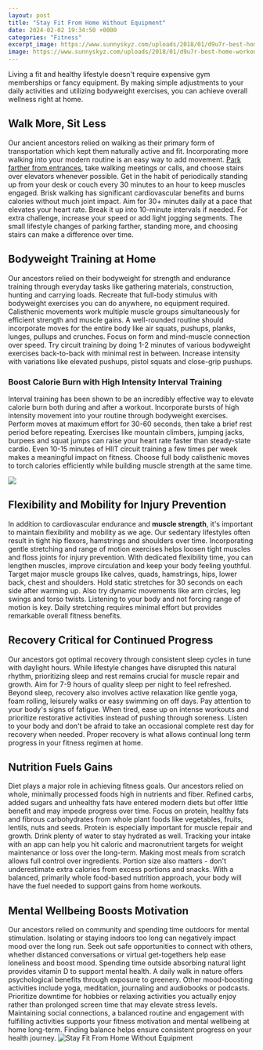```yaml
---
layout: post
title: "Stay Fit From Home Without Equipment"
date: 2024-02-02 19:34:50 +0000
categories: "Fitness"
excerpt_image: https://www.sunnyskyz.com/uploads/2018/01/d9u7r-best-home-workouts-with-no-equipment-9.jpg
image: https://www.sunnyskyz.com/uploads/2018/01/d9u7r-best-home-workouts-with-no-equipment-9.jpg
---
```


Living a fit and healthy lifestyle doesn't require expensive gym memberships or fancy equipment. By making simple adjustments to your daily activities and utilizing bodyweight exercises, you can achieve overall wellness right at home.
## Walk More, Sit Less
Our ancient ancestors relied on walking as their primary form of transportation which kept them naturally active and fit. Incorporating more walking into your modern routine is an easy way to add movement. [Park farther from entrances](https://fistore.mysenprints.com/collection/ager), take walking meetings or calls, and choose stairs over elevators whenever possible. Get in the habit of periodically standing up from your desk or couch every 30 minutes to an hour to keep muscles engaged. 
Brisk walking has significant cardiovascular benefits and burns calories without much joint impact. Aim for 30+ minutes daily at a pace that elevates your heart rate. Break it up into 10-minute intervals if needed. For extra challenge, increase your speed or add light jogging segments. The small lifestyle changes of parking farther, standing more, and choosing stairs can make a difference over time.
## Bodyweight Training at Home
Our ancestors relied on their bodyweight for strength and endurance training through everyday tasks like gathering materials, construction, hunting and carrying loads. Recreate that full-body stimulus with bodyweight exercises you can do anywhere, no equipment required. Calisthenic movements work multiple muscle groups simultaneously for efficient strength and muscle gains. 
A well-rounded routine should incorporate moves for the entire body like air squats, pushups, planks, lunges, pullups and crunches. Focus on form and mind-muscle connection over speed. Try circuit training by doing 1-2 minutes of various bodyweight exercises back-to-back with minimal rest in between. Increase intensity with variations like elevated pushups, pistol squats and close-grip pushups. 
### Boost Calorie Burn with High Intensity Interval Training
Interval training has been shown to be an incredibly effective way to elevate calorie burn both during and after a workout. Incorporate bursts of high intensity movement into your routine through bodyweight exercises. Perform moves at maximum effort for 30-60 seconds, then take a brief rest period before repeating. 
Exercises like mountain climbers, jumping jacks, burpees and squat jumps can raise your heart rate faster than steady-state cardio. Even 10-15 minutes of HIIT circuit training a few times per week makes a meaningful impact on fitness. Choose full body calisthenic moves to torch calories efficiently while building muscle strength at the same time.  

![](https://www.nerdfitness.com/wp-content/uploads/2021/02/Beginner-Bodyweight-Workout-Infographic-scaled.jpg)
## Flexibility and Mobility for Injury Prevention  
In addition to cardiovascular endurance and **muscle strength**, it's important to maintain flexibility and mobility as we age. Our sedentary lifestyles often result in tight hip flexors, hamstrings and shoulders over time. Incorporating gentle stretching and range of motion exercises helps loosen tight muscles and floss joints for injury prevention.
With dedicated flexibility time, you can lengthen muscles, improve circulation and keep your body feeling youthful. Target major muscle groups like calves, quads, hamstrings, hips, lower back, chest and shoulders. Hold static stretches for 30 seconds on each side after warming up. Also try dynamic movements like arm circles, leg swings and torso twists. Listening to your body and not forcing range of motion is key. Daily stretching requires minimal effort but provides remarkable overall fitness benefits. 
## Recovery Critical for Continued Progress
Our ancestors got optimal recovery through consistent sleep cycles in tune with daylight hours. While lifestyle changes have disrupted this natural rhythm, prioritizing sleep and rest remains crucial for muscle repair and growth. Aim for 7-9 hours of quality sleep per night to feel refreshed. 
Beyond sleep, recovery also involves active relaxation like gentle yoga, foam rolling, leisurely walks or easy swimming on off days. Pay attention to your body's signs of fatigue. When tired, ease up on intense workouts and prioritize restorative activities instead of pushing through soreness. Listen to your body and don't be afraid to take an occasional complete rest day for recovery when needed. Proper recovery is what allows continual long term progress in your fitness regimen at home.
## Nutrition Fuels Gains
Diet plays a major role in achieving fitness goals. Our ancestors relied on whole, minimally processed foods high in nutrients and fiber. Refined carbs, added sugars and unhealthy fats have entered modern diets but offer little benefit and may impede progress over time. 
Focus on protein, healthy fats and fibrous carbohydrates from whole plant foods like vegetables, fruits, lentils, nuts and seeds. Protein is especially important for muscle repair and growth. Drink plenty of water to stay hydrated as well. Tracking your intake with an app can help you hit caloric and macronutrient targets for weight maintenance or loss over the long-term. 
Making most meals from scratch allows full control over ingredients. Portion size also matters - don't underestimate extra calories from excess portions and snacks. With a balanced, primarily whole food-based nutrition approach, your body will have the fuel needed to support gains from home workouts.
## Mental Wellbeing Boosts Motivation
Our ancestors relied on community and spending time outdoors for mental stimulation. Isolating or staying indoors too long can negatively impact mood over the long run. Seek out safe opportunities to connect with others, whether distanced conversations or virtual get-togethers help ease loneliness and boost mood. 
Spending time outside absorbing natural light provides vitamin D to support mental health. A daily walk in nature offers psychological benefits through exposure to greenery. Other mood-boosting activities include yoga, meditation, journaling and audiobooks or podcasts. 
Prioritize downtime for hobbies or relaxing activities you actually enjoy rather than prolonged screen time that may elevate stress levels. Maintaining social connections, a balanced routine and engagement with fulfilling activities supports your fitness motivation and mental wellbeing at home long-term. Finding balance helps ensure consistent progress on your health journey.
![Stay Fit From Home Without Equipment](https://www.sunnyskyz.com/uploads/2018/01/d9u7r-best-home-workouts-with-no-equipment-9.jpg)